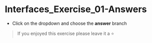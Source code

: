 # Interfaces_Exercise_01-Answers

- Click on the dropdown and choose the **answer** branch
> If you enjoyed this exercise please leave it a ⭐
